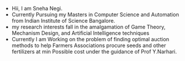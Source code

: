 - Hii, I am Sneha Negi. 
- Currently Pursuing my Masters in Computer Science and Automation from Indian Institute of Science Bangalore.
- my research interests fall in the amalgamation of Game Theory, Mechanism Design, and Artificial Intelligence techniques 
- Currently I am Working on the problem of finding optimal auction methods to help Farmers Associations procure seeds and other fertilizers at min Possible 
  cost under the guidance of Prof Y.Narhari.  


<!---
snehaNegi/snehaNegi is a ✨ special ✨ repository because its `README.md` (this file) appears on your GitHub profile.
You can click the Preview link to take a look at your changes.
--->
